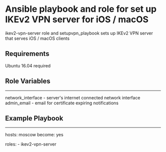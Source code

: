# Ansible playbook and role for set up IKEv2 VPN server for iOS / macOS

ikev2-vpn-server role and setupvpn_playbook sets up IKEv2 VPN server that serves iOS / macOS clients

## Requirements

Ubuntu 16.04 required

## Role Variables
--------------

network_interface - server's internet connected network interface
admin_email - email for certificate expiring notifications

## Example Playbook
----------------

  hosts: moscow
  become: yes

  roles:
    - ikev2-vpn-server

